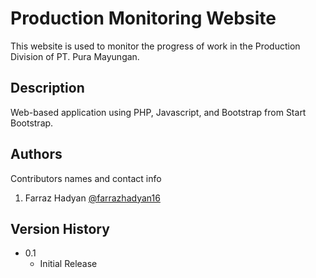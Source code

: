 # Production Monitoring Website

This website is used to monitor the progress of work in the Production Division of PT. Pura Mayungan.

## Description

Web-based application using PHP, Javascript, and Bootstrap from Start Bootstrap.

## Authors

Contributors names and contact info

1. Farraz Hadyan [@farrazhadyan16](https://github.com/farrazhadyan16)
<!-- 2. Glody Syah Rabbynawa
    [@glody71](https://github.com/glody71)
2. Khalilul Afwan
   [@khalilafwan](https://github.com/khalilafwan) -->

## Version History

- 0.1
  - Initial Release
